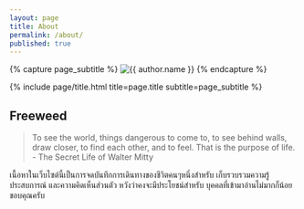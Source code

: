 ```yaml
---
layout: page
title: About
permalink: /about/
published: true
---
```


<div class="page" markdown="1">

{% capture page_subtitle %}
<img
    class="me"
    alt="{{ author.name }}"
    src="{{ site.author.photo | relative_url }}"
    srcset="{{ site.author.photo2x | relative_url }} 2x"
/>
{% endcapture %}

{% include page/title.html title=page.title subtitle=page_subtitle %}

## Freeweed
> To see the world, things dangerous to come to, to see behind walls, draw closer, to find each other, and to feel. That is the purpose of life. - The Secret Life of Walter Mitty 

เนื้อหาในเว็บไซต์นี้เป็นการจดบันทึกการเดินทางของชีวิตคนๆหนึ่งสำหรับ เก็บรวบรวมความรู้ ประสบการณ์ และความคิดเห็นส่วนตัว หวังว่าคงจะมีประโยชน์สำหรับ บุคคลที่เข้ามาอ่านไม่มากก็น้อย ขอบคุณครับ


</div>
